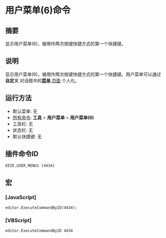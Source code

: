# 用户菜单(6)命令

## 摘要

显示用户菜单(6)，被用作两次按键快捷方式的第一个快捷键。

## 说明

显示用户菜单(6)，被用作两次按键快捷方式的第一个快捷键。用户菜单可以通过 **自定义** 对话框中的[**菜单** 页面](../../dlg/customize/menus/index) 个人化。

## 运行方法

- 默认菜单: 无
- [所有命令](all_commands): **工具** >
**用户菜单** \> **用户菜单(6)**
- 工具栏: 无
- 状态栏: 无
- 默认快捷键: 无

## 插件命令ID

```
EEID_USER_MENU1 (4434)```

## 宏

### \[JavaScript\]

```
editor.ExecuteCommandByID(4434);
```

### \[VBScript\]

```
editor.ExecuteCommandByID 4434
```
